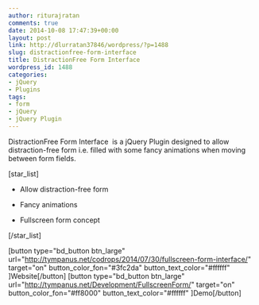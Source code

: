 ```yaml
---
author: riturajratan
comments: true
date: 2014-10-08 17:47:39+00:00
layout: post
link: http://dlurratan37846/wordpress/?p=1488
slug: distractionfree-form-interface
title: DistractionFree Form Interface
wordpress_id: 1488
categories:
- jQuery
- Plugins
tags:
- form
- jQuery
- jQuery Plugin
---
```


DistractionFree Form Interface  is a jQuery Plugin designed to allow distraction-free form i.e. filled with some fancy animations when moving between form fields.

[star_list]



	
  * Allow distraction-free form

	
  * Fancy animations

	
  * Fullscreen form concept


[/star_list]



[button type="bd_button btn_large" url="http://tympanus.net/codrops/2014/07/30/fullscreen-form-interface/" target="on" button_color_fon="#3fc2da" button_text_color="#ffffff" ]Website[/button] [button type="bd_button btn_large" url="http://tympanus.net/Development/FullscreenForm/" target="on" button_color_fon="#ff8000" button_text_color="#ffffff" ]Demo[/button]
